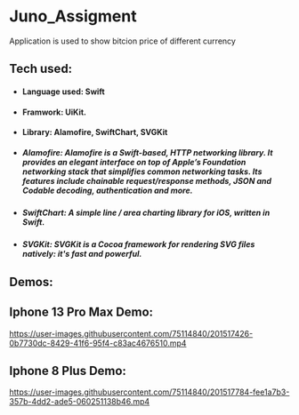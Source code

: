 # Juno_Assigment
Application is used to show bitcion price of different currency

## Tech used:
 - #### Language used: Swift
 - #### Framwork: UiKit.
 - #### Library: Alamofire, SwiftChart, SVGKit

 - ##### Alamofire: Alamofire is a Swift-based, HTTP networking library. It provides an elegant interface on top of Apple’s Foundation networking stack that simplifies common networking tasks. Its features include chainable request/response methods, JSON and Codable decoding, authentication and more.
 - ##### SwiftChart: A simple line / area charting library for iOS, written in Swift.
 - ##### SVGKit: SVGKit is a Cocoa framework for rendering SVG files natively: it's fast and powerful.

## Demos:

## Iphone 13 Pro Max Demo:
https://user-images.githubusercontent.com/75114840/201517426-0b7730dc-8429-41f6-95f4-c83ac4676510.mp4

## Iphone 8 Plus Demo:
https://user-images.githubusercontent.com/75114840/201517784-fee1a7b3-357b-4dd2-ade5-060251138b46.mp4



